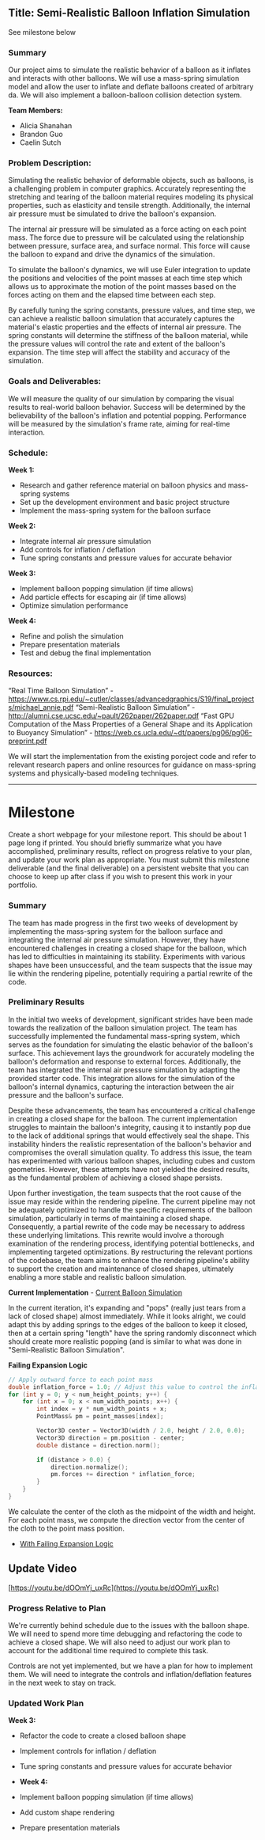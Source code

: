 ## Title: Semi-Realistic Balloon Inflation Simulation

See milestone below 

### Summary
Our project aims to simulate the realistic behavior of a balloon as it inflates and interacts with other balloons. We will use a mass-spring simulation model and allow the user to inflate and deflate balloons created of arbitrary da. We will also implement a balloon-balloon collision detection system.

**Team Members:**
- Alicia Shanahan
- Brandon Guo
- Caelin Sutch

### Problem Description:
Simulating the realistic behavior of deformable objects, such as balloons, is a challenging problem in computer graphics. Accurately representing the stretching and tearing of the balloon material requires modeling its physical properties, such as elasticity and tensile strength. Additionally, the internal air pressure must be simulated to drive the balloon's expansion.

The internal air pressure will be simulated as a force acting on each point mass. The force due to pressure will be calculated using the relationship between pressure, surface area, and surface normal. This force will cause the balloon to expand and drive the dynamics of the simulation.

To simulate the balloon's dynamics, we will use Euler integration to update the positions and velocities of the point masses at each time step which allows us to approximate the motion of the point masses based on the forces acting on them and the elapsed time between each step.

By carefully tuning the spring constants, pressure values, and time step, we can achieve a realistic balloon simulation that accurately captures the material's elastic properties and the effects of internal air pressure. The spring constants will determine the stiffness of the balloon material, while the pressure values will control the rate and extent of the balloon's expansion. The time step will affect the stability and accuracy of the simulation.

### Goals and Deliverables:

We will measure the quality of our simulation by comparing the visual results to real-world balloon behavior. Success will be determined by the believability of the balloon's inflation and potential popping. Performance will be measured by the simulation's frame rate, aiming for real-time interaction.

### Schedule:

**Week 1:**
- Research and gather reference material on balloon physics and mass-spring systems
- Set up the development environment and basic project structure
- Implement the mass-spring system for the balloon surface

**Week 2:**
- Integrate internal air pressure simulation
- Add controls for inflation / deflation
- Tune spring constants and pressure values for accurate behavior

**Week 3:**
- Implement balloon popping simulation (if time allows)
- Add particle effects for escaping air (if time allows)
- Optimize simulation performance

**Week 4:**
- Refine and polish the simulation
- Prepare presentation materials
- Test and debug the final implementation

### Resources:
“Real Time Balloon Simulation” - https://www.cs.rpi.edu/~cutler/classes/advancedgraphics/S19/final_projects/michael_annie.pdf
“Semi-Realistic Balloon Simulation” - http://alumni.cse.ucsc.edu/~pault/262paper/262paper.pdf
“Fast GPU Computation of the Mass Properties of a General Shape and its Application to Buoyancy Simulation” - https://web.cs.ucla.edu/~dt/papers/pg06/pg06-preprint.pdf 

We will start the implementation from the existing poroject code and refer to relevant research papers and online resources for guidance on mass-spring systems and physically-based modeling techniques.

---

# Milestone

Create a short webpage for your milestone report. This should be about 1 page long if printed. You should briefly summarize what you have accomplished, preliminary results, reflect on progress relative to your plan, and update your work plan as appropriate. You must submit this milestone deliverable (and the final deliverable) on a persistent website that you can choose to keep up after class if you wish to present this work in your portfolio.

### Summary

The team has made progress in the first two weeks of development by implementing the mass-spring system for the balloon surface and integrating the internal air pressure simulation. However, they have encountered challenges in creating a closed shape for the balloon, which has led to difficulties in maintaining its stability. Experiments with various shapes have been unsuccessful, and the team suspects that the issue may lie within the rendering pipeline, potentially requiring a partial rewrite of the code.

### Preliminary Results

In the initial two weeks of development, significant strides have been made towards the realization of the balloon simulation project. The team has successfully implemented the fundamental mass-spring system, which serves as the foundation for simulating the elastic behavior of the balloon's surface. This achievement lays the groundwork for accurately modeling the balloon's deformation and response to external forces. Additionally, the team has integrated the internal air pressure simulation by adapting the provided starter code. This integration allows for the simulation of the balloon's internal dynamics, capturing the interaction between the air pressure and the balloon's surface.

Despite these advancements, the team has encountered a critical challenge in creating a closed shape for the balloon. The current implementation struggles to maintain the balloon's integrity, causing it to instantly pop due to the lack of additional springs that would effectively seal the shape. This instability hinders the realistic representation of the balloon's behavior and compromises the overall simulation quality. To address this issue, the team has experimented with various balloon shapes, including cubes and custom geometries. However, these attempts have not yielded the desired results, as the fundamental problem of achieving a closed shape persists.

Upon further investigation, the team suspects that the root cause of the issue may reside within the rendering pipeline. The current pipeline may not be adequately optimized to handle the specific requirements of the balloon simulation, particularly in terms of maintaining a closed shape. Consequently, a partial rewrite of the code may be necessary to address these underlying limitations. This rewrite would involve a thorough examination of the rendering process, identifying potential bottlenecks, and implementing targeted optimizations. By restructuring the relevant portions of the codebase, the team aims to enhance the rendering pipeline's ability to support the creation and maintenance of closed shapes, ultimately enabling a more stable and realistic balloon simulation.

**Current Implementation** - [Current Balloon Simulation](https://www.loom.com/share/d8ca0be555a54f0bb386dedfad2b7995)

In the current iteration, it's expanding and "pops" (really just tears from a lack of closed shape) almost immediately. While it looks alright, we could adapt this by adding springs to the edges of the balloon to keep it closed, then at a certain spring "length" have the spring randomly disconnect which should create more realistic popping (and is similar to what was done in "Semi-Realistic Balloon Simulation".

**Failing Expansion Logic**

```cpp
// Apply outward force to each point mass
double inflation_force = 1.0; // Adjust this value to control the inflation strength
for (int y = 0; y < num_height_points; y++) {
    for (int x = 0; x < num_width_points; x++) {
        int index = y * num_width_points + x;
        PointMass& pm = point_masses[index];

        Vector3D center = Vector3D(width / 2.0, height / 2.0, 0.0);
        Vector3D direction = pm.position - center;
        double distance = direction.norm();

        if (distance > 0.0) {
            direction.normalize();
            pm.forces += direction * inflation_force;
        }
    }
}
```

We calculate the center of the cloth as the midpoint of the width and height.
For each point mass, we compute the direction vector from the center of the cloth to the point mass position.

- [With Failing Expansion Logic](https://www.loom.com/share/2fd85fa057d04513b58a0bb862e3ed2b)

## Update Video
[https://youtu.be/dOOmYj_uxRc](https://youtu.be/dOOmYj_uxRc)

### Progress Relative to Plan

We're currently behind schedule due to the issues with the balloon shape. We will need to spend more time debugging and refactoring the code to achieve a closed shape. We will also need to adjust our work plan to account for the additional time required to complete this task.

Controls are not yet implemented, but we have a plan for how to implement them. We will need to integrate the controls and inflation/deflation features in the next week to stay on track.

### Updated Work Plan

**Week 3:**
- Refactor the code to create a closed balloon shape
- Implement controls for inflation / deflation
- Tune spring constants and pressure values for accurate behavior

- **Week 4:**
- Implement balloon popping simulation (if time allows)
- Add custom shape rendering
- Prepare presentation materials

